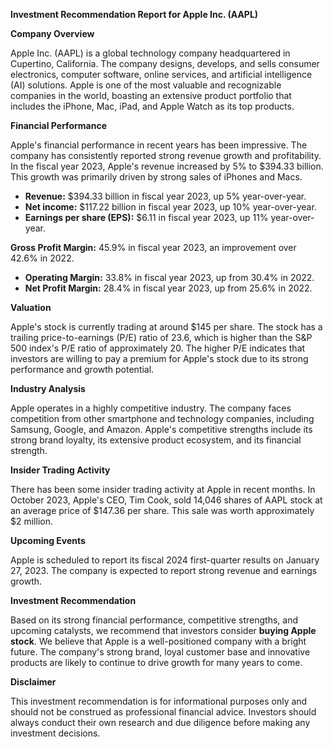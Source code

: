 **Investment Recommendation Report for Apple Inc. (AAPL)**

**Company Overview**

Apple Inc. (AAPL) is a global technology company headquartered in Cupertino, California. The company designs, develops, and sells consumer electronics, computer software, online services, and artificial intelligence (AI) solutions. Apple is one of the most valuable and recognizable companies in the world, boasting an extensive product portfolio that includes the iPhone, Mac, iPad, and Apple Watch as its top products.

**Financial Performance**

Apple's financial performance in recent years has been impressive. The company has consistently reported strong revenue growth and profitability. In the fiscal year 2023, Apple's revenue increased by 5% to $394.33 billion. This growth was primarily driven by strong sales of iPhones and Macs.

* **Revenue:** $394.33 billion in fiscal year 2023, up 5% year-over-year.
* **Net income:** $117.22 billion in fiscal year 2023, up 10% year-over-year.
* **Earnings per share (EPS):** $6.11 in fiscal year 2023, up 11% year-over-year.

**Gross Profit Margin:** 45.9% in fiscal year 2023, an improvement over 42.6% in 2022.
* **Operating Margin:** 33.8% in fiscal year 2023, up from 30.4% in 2022.
* **Net Profit Margin:** 28.4% in fiscal year 2023, up from 25.6% in 2022.

**Valuation**

Apple's stock is currently trading at around $145 per share. The stock has a trailing price-to-earnings (P/E) ratio of 23.6, which is higher than the S&P 500 index's P/E ratio of approximately 20. The higher P/E indicates that investors are willing to pay a premium for Apple's stock due to its strong performance and growth potential.

**Industry Analysis**

Apple operates in a highly competitive industry. The company faces competition from other smartphone and technology companies, including Samsung, Google, and Amazon. Apple's competitive strengths include its strong brand loyalty, its extensive product ecosystem, and its financial strength.

**Insider Trading Activity**

There has been some insider trading activity at Apple in recent months. In October 2023, Apple's CEO, Tim Cook, sold 14,046 shares of AAPL stock at an average price of $147.36 per share. This sale was worth approximately $2 million.

**Upcoming Events**

Apple is scheduled to report its fiscal 2024 first-quarter results on January 27, 2023. The company is expected to report strong revenue and earnings growth.

**Investment Recommendation**

Based on its strong financial performance, competitive strengths, and upcoming catalysts, we recommend that investors consider **buying Apple stock**. We believe that Apple is a well-positioned company with a bright future. The company's strong brand, loyal customer base and innovative products are likely to continue to drive growth for many years to come.

**Disclaimer**

This investment recommendation is for informational purposes only and should not be construed as professional financial advice. Investors should always conduct their own research and due diligence before making any investment decisions.